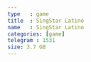 ```yaml
---
type   : game
title  : SingStar Latino
name   : SingStar Latino
categories: [game]
telegram : 1531
size: 3.7 GB
---
```




